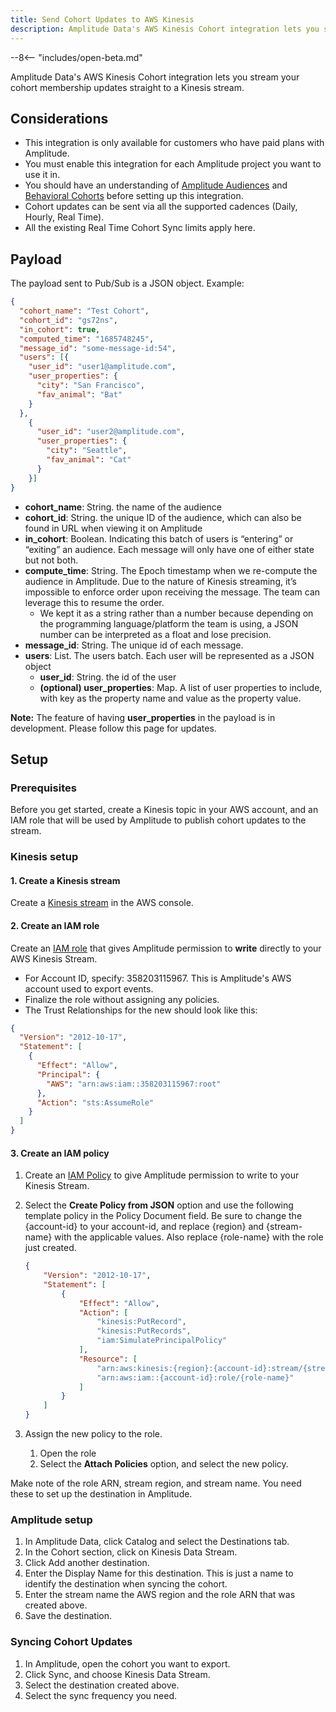 ```yaml
---
title: Send Cohort Updates to AWS Kinesis
description: Amplitude Data's AWS Kinesis Cohort integration lets you stream your cohort membership updates straight to a Kinesis stream.
---
```


--8<-- "includes/open-beta.md"

Amplitude Data's AWS Kinesis Cohort integration lets you stream your cohort membership updates straight to a Kinesis stream.

## Considerations

- This integration is only available for customers who have paid plans with Amplitude.
- You must enable this integration for each Amplitude project you want to use it in.
- You should have an understanding of [Amplitude Audiences](https://help.amplitude.com/hc/en-us/articles/360028552471-Amplitude-Engage) and [Behavioral Cohorts](https://help.amplitude.com/hc/en-us/articles/231881448) before setting up this integration.
- Cohort updates can be sent via all the supported cadences (Daily, Hourly, Real Time).
- All the existing Real Time Cohort Sync limits apply here.

## Payload

The payload sent to Pub/Sub is a JSON object. Example:

```json
{
  "cohort_name": "Test Cohort",
  "cohort_id": "gs72ns",
  "in_cohort": true,
  "computed_time": "1685748245",
  "message_id": "some-message-id:54",
  "users": [{
    "user_id": "user1@amplitude.com",
    "user_properties": {
      "city": "San Francisco",
      "fav_animal": "Bat"
    }
  },
    {
      "user_id": "user2@amplitude.com",
      "user_properties": {
        "city": "Seattle",
        "fav_animal": "Cat"
      }
    }]
}
```

- **cohort_name**: String. the name of the audience
- **cohort_id**: String. the unique ID of the audience, which can also be found in URL when viewing it on Amplitude
- **in_cohort**: Boolean. Indicating this batch of users is “entering” or “exiting” an audience. Each message will only have one of either state but not both.
- **compute_time**: String. The Epoch timestamp when we re-compute the audience in Amplitude. Due to the nature of Kinesis streaming, it’s impossible to enforce order upon receiving the message. The team can leverage this to resume the order.
    - We kept it as a string rather than a number because depending on the programming language/platform the team is using, a JSON number can be interpreted as a float and lose precision.
- **message_id**: String. The unique id of each message.
- **users**: List. The users batch. Each user will be represented as a JSON object
    - **user_id**: String. the id of the user
    - **(optional) user_properties**: Map. A list of user properties to include, with key as the property name and value as the property value.

**Note:** The feature of having **user_properties** in the payload is in development. Please follow this page for updates. 

## Setup

### Prerequisites

Before you get started, create a Kinesis topic in your AWS account, and an IAM role that will be used by Amplitude to publish cohort updates to the stream.

### Kinesis setup
<!-- vale Amplitude.Headings = NO-->
#### 1. Create a Kinesis stream

Create a [Kinesis stream](https://docs.aws.amazon.com/streams/latest/dev/introduction.html "https://docs.aws.amazon.com/streams/latest/dev/introduction.html") in the AWS console.

#### 2. Create an IAM role

Create an [IAM role](http://docs.aws.amazon.com/IAM/latest/UserGuide/id_roles_create_for-user.html#roles-creatingrole-user-console) that gives Amplitude permission to **write** directly to your AWS Kinesis Stream.
<!-- vale Amplitude.TooWordy = NO -->
- For Account ID, specify: 358203115967. This is Amplitude's AWS account used to export events.
- Finalize the role without assigning any policies.
- The Trust Relationships for the new should look like this:

```json title="Trust Relationships"
{
  "Version": "2012-10-17",
  "Statement": [
    {
      "Effect": "Allow",
      "Principal": {
        "AWS": "arn:aws:iam::358203115967:root"
      },
      "Action": "sts:AssumeRole"
    }
  ]
}
```

#### 3. Create an IAM policy

1. Create an [IAM Policy](http://docs.aws.amazon.com/IAM/latest/UserGuide/access_policies_create.html) to give Amplitude permission to write to your Kinesis Stream.
2. Select the **Create Policy from JSON** option and use the following template policy in the Policy Document field. Be sure to change the {account-id} to your account-id, and replace {region} and {stream-name} with the applicable values. Also replace {role-name} with the role just created.

    ```json
    {
        "Version": "2012-10-17",
        "Statement": [
            {
                "Effect": "Allow",
                "Action": [
                    "kinesis:PutRecord",
                    "kinesis:PutRecords",
                    "iam:SimulatePrincipalPolicy"
                ],
                "Resource": [
                    "arn:aws:kinesis:{region}:{account-id}:stream/{stream-name}",
                    "arn:aws:iam::{account-id}:role/{role-name}"
                ]
            }
        ]
    }
    ```

3. Assign the new policy to the role.
      1. Open the role
      2. Select the **Attach Policies** option, and select the new policy.

Make note of the role ARN, stream region, and stream name. You need these to set up the destination in Amplitude.
<!-- vale Amplitude.Headings = ON-->

### Amplitude setup

1. In Amplitude Data, click Catalog and select the Destinations tab.
2. In the Cohort section, click on Kinesis Data Stream.
3. Click Add another destination.
4. Enter the Display Name for this destination. This is just a name to identify the destination when syncing the cohort.
5. Enter the stream name the AWS region and the role ARN that was created above.
6. Save the destination.

### Syncing Cohort Updates

1. In Amplitude, open the cohort you want to export.
2. Click Sync, and choose Kinesis Data Stream.
3. Select the destination created above.
4. Select the sync frequency you need.
